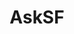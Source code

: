 ---
title: AskSF
crosslinks:
- sanfrancisco
- bayarea
- California
- cscareerquestions
- travel
- Roadcam
- youtubefactsbot
- clapdances
- baseball
- whatisthisthing
- Frugal
- xkcd
- GoodValue
- Lyme
- lfg
- keto
- Serendipity
- beer
- SFCA
- SFGiants
---